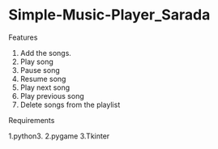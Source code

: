 # Simple-Music-Player_Sarada


Features
1. Add the songs.
2. Play song
3. Pause song
4. Resume song
5. Play next song
6. Play previous song
7. Delete songs from the playlist

Requirements

1.python3.
2.pygame
3.Tkinter
